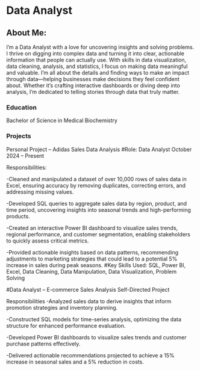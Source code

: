 # Data Analyst

## About Me:
I’m a Data Analyst with a love for uncovering insights and solving problems. I thrive on digging into complex data and turning it into clear, actionable information that people can actually use. With skills in data visualization, data cleaning, analysis, and statistics, I focus on making data meaningful and valuable.
I’m all about the details and finding ways to make an impact through data—helping businesses make decisions they feel confident about. Whether it’s crafting interactive dashboards or diving deep into analysis, I’m dedicated to telling stories through data that truly matter.

### Education
Bachelor of Science in Medical Biochemistry

### Projects
Personal Project – Adidas Sales Data Analysis
#Role: Data Analyst
October 2024 – Present

Responsibilities:

-Cleaned and manipulated a dataset of over 10,000 rows of sales data in Excel, ensuring accuracy by removing duplicates, correcting errors, and addressing missing values.

-Developed SQL queries to aggregate sales data by region, product, and time period, uncovering insights into seasonal trends and high-performing products.

-Created an interactive Power BI dashboard to visualize sales trends, regional performance, and customer segmentation, enabling stakeholders to quickly assess critical metrics.

-Provided actionable insights based on data patterns, recommending adjustments to marketing strategies that could lead to a potential 5% increase in sales during peak seasons.
#Key Skills Used:
SQL, Power BI, Excel, Data Cleaning, Data Manipulation, Data Visualization, Problem Solving



#Data Analyst – E-commerce Sales Analysis
Self-Directed Project

Responsibilities
-Analyzed sales data to derive insights that inform promotion strategies and inventory planning.

-Constructed SQL models for time-series analysis, optimizing the data structure for enhanced performance evaluation.

-Developed Power BI dashboards to visualize sales trends and customer purchase patterns effectively.

-Delivered actionable recommendations projected to achieve a 15% increase in seasonal sales and a 5% reduction in costs.






